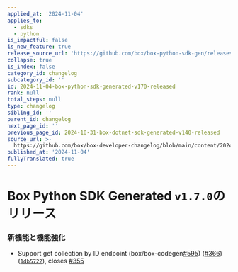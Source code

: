 ```yaml
---
applied_at: '2024-11-04'
applies_to:
  - sdks
  - python
is_impactful: false
is_new_feature: true
release_source_url: 'https://github.com/box/box-python-sdk-gen/releases/tag/v1.7.0'
collapse: true
is_index: false
category_id: changelog
subcategory_id: ''
id: 2024-11-04-box-python-sdk-generated-v170-released
rank: null
total_steps: null
type: changelog
sibling_id: ''
parent_id: changelog
next_page_id: ''
previous_page_id: 2024-10-31-box-dotnet-sdk-generated-v140-released
source_url: >-
  https://github.com/box/box-developer-changelog/blob/main/content/2024/11-04-box-python-sdk-generated-v170-released.md
published_at: '2024-11-04'
fullyTranslated: true
---
```

# Box Python SDK Generated `v1.7.0`のリリース

### 新機能と機能強化

* Support get collection by ID endpoint (box/box-codegen[#595][1]) ([#366][2]) ([`1db5722`][3]), closes [#355][4]

[1]: https://github.com/box/box-codegen/issues/595

[2]: https://github.com/box/box-codegen/issues/366

[3]: https://github.com/box/box-codegen/commit/1db5722f7d02694739f1a52a6b2ebe0c406960b0

[4]: https://github.com/box/box-codegen/issues/355
